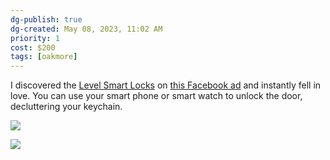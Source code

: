```yaml
---
dg-publish: true
dg-created: May 08, 2023, 11:02 AM
priority: 1
cost: $200
tags: [oakmore]
---
```


I discovered the [Level Smart Locks](https://level.co/products/bolt) on [this Facebook ad](https://www.facebook.com/reel/700375651790094) and instantly fell in love. You can use your smart phone or smart watch to unlock the door, decluttering your keychain.

![](https://www.homekitauthority.com/wp-content/uploads/2021/02/Yale-Linus-Review-HomeKit-smart-lock.jpg)

![](https://mobileimages.lowes.com/productimages/aaef2dbe-fa63-4087-bb8f-0437d240ac91/62799736.jpg?size=pdhism)